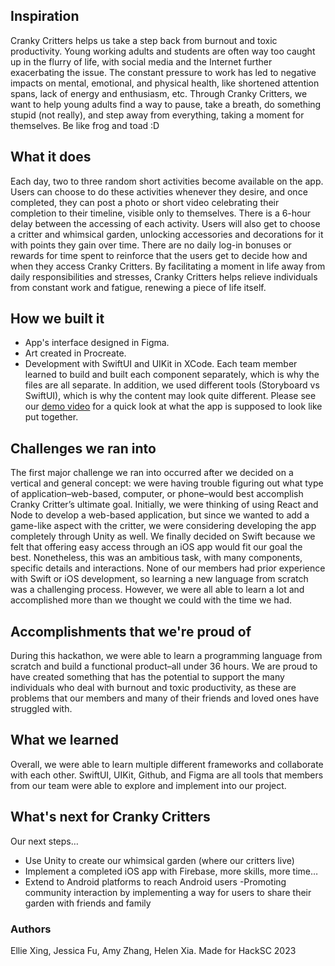 ## Inspiration
Cranky Critters helps us take a step back from burnout and toxic productivity. Young working adults and students are often way too caught up in the flurry of life, with social media and the Internet further exacerbating the issue. The constant pressure to work has led to negative impacts on mental, emotional, and physical health, like shortened attention spans, lack of energy and enthusiasm, etc. Through Cranky Critters, we want to help young adults find a way to pause, take a breath, do something stupid (not really), and step away from everything, taking a moment for themselves. Be like frog and toad :D

## What it does
Each day, two to three random short activities become available on the app. Users can choose to do these activities whenever they desire, and once completed, they can post a photo or short video celebrating their completion to their timeline, visible only to themselves. There is a 6-hour delay between the accessing of each activity. Users will also get to choose a critter and whimsical garden, unlocking accessories and decorations for it with points they gain over time. There are no daily log-in bonuses or rewards for time spent to reinforce that the users get to decide how and when they access Cranky Critters. By facilitating a moment in life away from daily responsibilities and stresses, Cranky Critters helps relieve individuals from constant work and fatigue, renewing a piece of life itself. 

## How we built it
- App's interface designed in Figma. 
- Art created in Procreate.
- Development with SwiftUI and UIKit in XCode.
Each team member learned to build and built each component separately, which is why the files are all separate. In addition, we used different tools (Storyboard vs SwiftUI), which is why the content may look quite different. Please see our [demo video](https://youtu.be/S5aX-RTcA7s) for a quick look at what the app is supposed to look like put together. 

## Challenges we ran into
The first major challenge we ran into occurred after we decided on a vertical and general concept: we were having trouble figuring out what type of application–web-based, computer, or phone–would best accomplish Cranky Critter’s ultimate goal. Initially, we were thinking of using React and Node to develop a web-based application, but since we wanted to add a game-like aspect with the critter, we were considering developing the app completely through Unity as well. We finally decided on Swift because we felt that offering easy access through an iOS app would fit our goal the best.
Nonetheless, this was an ambitious task, with many components, specific details and interactions. None of our members had prior experience with Swift or iOS development, so learning a new language from scratch was a challenging process. However, we were all able to learn a lot and accomplished more than we thought we could with the time we had.

## Accomplishments that we're proud of
During this hackathon, we were able to learn a programming language from scratch and build a functional product–all under 36 hours. We are proud to have created something that has the potential to support the many individuals who deal with burnout and toxic productivity, as these are problems that our members and many of their friends and loved ones have struggled with.

## What we learned
Overall, we were able to learn multiple different frameworks and collaborate with each other. SwiftUI, UIKit, Github, and Figma are all tools that members from our team were able to explore and implement into our project. 

## What's next for Cranky Critters
Our next steps… 
- Use Unity to create our whimsical garden (where our critters live) 
- Implement a completed iOS app with Firebase, more skills, more time…
- Extend to Android platforms to reach Android users
 -Promoting community interaction by implementing a way for users to share their garden with friends and family 

### Authors
Ellie Xing, Jessica Fu, Amy Zhang, Helen Xia. Made for HackSC 2023
